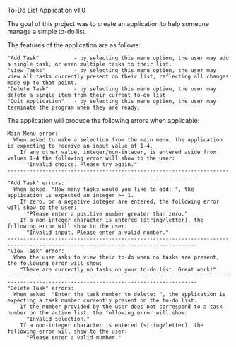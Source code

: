 To-Do List Application v1.0

  The goal of this project was to create an application to help someone manage a simple to-do list.
  
  The features of the application are as follows:
  
    "Add Task"           - by selecting this menu option, the user may add a single task, or even multiple tasks to their list.
    "View Tasks"         - by selecting this menu option, the user may view all tasks currently present on their list, reflecting all changes made up to that point.
    "Delete Task"        - by selecting this menu option, the user may delete a single item from their current to-do list.
    "Quit Application"   - by selecting this menu option, the user may terminate the program when they are ready.

  
  The application will produce the following errors when applicable:
  
    Main Menu error:
      When asked to make a selection from the main menu, the application is expecting to receive an input value of 1-4.
        If any other value, integer/non-integer, is entered aside from values 1-4 the following error will show to the user:
          "Invalid choice. Please try again."
    ----------------------------------------------------------------------------------------------------------------------------------
    "Add Task" errors:
      When asked, "How many tasks would you like to add: ", the application is expected an integer >= 1. 
        If zero, or a negative integer are entered, the following error will show to the user:
          "Please enter a positive number greater than zero."
        If a non-integer character is entered (string/letter), the following error will show to the user:
          "Invalid input. Please enter a valid number."
    ----------------------------------------------------------------------------------------------------------------------------------
    "View Task" error:
      When the user asks to view their to-do when no tasks are present, the following error will show:
        "There are currently no tasks on your to-do list. Great work!"
    ----------------------------------------------------------------------------------------------------------------------------------
    "Delete Task" errors:
      When asked, "Enter the task number to delete: ", the application is expecting a task number currently present on the to-do list.
        If the number provided by the user does not correspond to a task number on the active list, the following error will show:
          "Invalid selection."
        If a non-integer character is entered (string/letter), the following error will show to the user:
          "Please enter a valid number."
      
      
